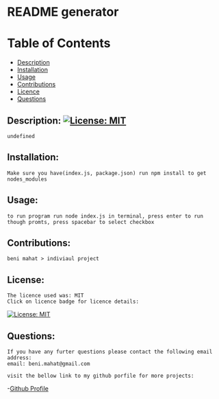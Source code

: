 
# README generator

# Table of Contents
- [Description](#description)
- [Installation](#installation)
- [Usage](#usage)
- [Contributions](#contributions)
- [Licence](#licence)
- [Questions](#questions)

## Description: [![License: MIT](https://img.shields.io/badge/License-MIT-yellow.svg)](https://opensource.org/licenses/MIT)
    undefined
## Installation:
    Make sure you have(index.js, package.json) run npm install to get nodes_modules
## Usage:
    to run program run node index.js in terminal, press enter to run though promts, press spacebar to select checkbox
## Contributions:
    beni mahat > indiviaul project
## License:
    The licence used was: MIT
    Click on licence badge for licence details:
[![License: MIT](https://img.shields.io/badge/License-MIT-yellow.svg)](https://opensource.org/licenses/MIT)

## Questions:
    If you have any furter questions please contact the following email address:
    email: beni.mahat@gmail.com

    visit the bellow link to my github porfile for more projects:
-[Github Profile](https://www.github.com/benimahat1291)
    
    